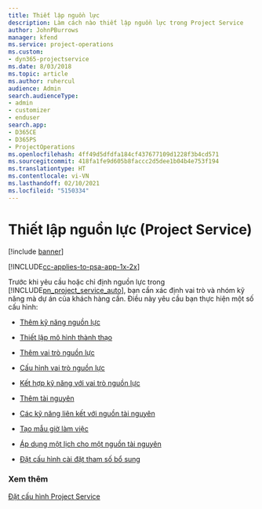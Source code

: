 ```yaml
---
title: Thiết lập nguồn lực
description: Làm cách nào thiết lập nguồn lực trong Project Service
author: JohnPBurrows
manager: kfend
ms.service: project-operations
ms.custom:
- dyn365-projectservice
ms.date: 8/03/2018
ms.topic: article
ms.author: ruhercul
audience: Admin
search.audienceType:
- admin
- customizer
- enduser
search.app:
- D365CE
- D365PS
- ProjectOperations
ms.openlocfilehash: 4ff49d5dfdfa184cf437677109d1228f3b4cd571
ms.sourcegitcommit: 418fa1fe9d605b8faccc2d5dee1b04b4e753f194
ms.translationtype: HT
ms.contentlocale: vi-VN
ms.lasthandoff: 02/10/2021
ms.locfileid: "5150334"
---
```

# <a name="set-up-resources-project-service"></a>Thiết lập nguồn lực (Project Service)

[!include [banner](../includes/psa-now-project-operations.md)]

[!INCLUDE[cc-applies-to-psa-app-1x-2x](../includes/cc-applies-to-psa-app-1x-2x.md)]

Trước khi yêu cầu hoặc chỉ định nguồn lực trong [!INCLUDE[pn_project_service_auto](../includes/pn-project-service-auto.md)], bạn cần xác định vai trò và nhóm kỹ năng mà dự án của khách hàng cần. Điều này yêu cầu bạn thực hiện một số cấu hình:  
  
-   [Thêm kỹ năng nguồn lực](../psa/add-resource-skills.md)  
  
-   [Thiết lập mô hình thành thạo](../psa/set-up-proficiency-models.md)  
  
-   [Thêm vai trò nguồn lực](../psa/add-resource-roles.md)  
  
-   [Cấu hình vai trò nguồn lực](../psa/configure-resource-roles.md)  
  
-   [Kết hợp kỹ năng với vai trò nguồn lực](../psa/associate-skills-with-resource-roles.md)  
  
-   [Thêm tài nguyên](../psa/add-resources.md)  
  
-   [Các kỹ năng liên kết với nguồn tài nguyên](../psa/associate-skills-with-resources.md)  
  
-   [Tạo mẫu giờ làm việc](../psa/create-work-hours-template.md)  
  
-   [Áp dụng một lịch cho một nguồn tài nguyên](../psa/apply-calendar-resource.md)  
  
-   [Đặt cấu hình cài đặt tham số bổ sung](../psa/configure-additional-parameters-settings.md)  
  
### <a name="see-also"></a>Xem thêm  
 [Đặt cấu hình Project Service](../psa/configure.md)
